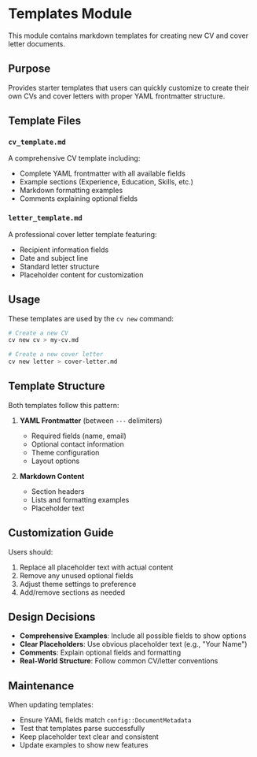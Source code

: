 # Templates Module

This module contains markdown templates for creating new CV and cover letter documents.

## Purpose

Provides starter templates that users can quickly customize to create their own CVs and cover letters with proper YAML frontmatter structure.

## Template Files

### `cv_template.md`
A comprehensive CV template including:
- Complete YAML frontmatter with all available fields
- Example sections (Experience, Education, Skills, etc.)
- Markdown formatting examples
- Comments explaining optional fields

### `letter_template.md`
A professional cover letter template featuring:
- Recipient information fields
- Date and subject line
- Standard letter structure
- Placeholder content for customization

## Usage

These templates are used by the `cv new` command:

```bash
# Create a new CV
cv new cv > my-cv.md

# Create a new cover letter
cv new letter > cover-letter.md
```

## Template Structure

Both templates follow this pattern:

1. **YAML Frontmatter** (between `---` delimiters)
   - Required fields (name, email)
   - Optional contact information
   - Theme configuration
   - Layout options

2. **Markdown Content**
   - Section headers
   - Lists and formatting examples
   - Placeholder text

## Customization Guide

Users should:
1. Replace all placeholder text with actual content
2. Remove any unused optional fields
3. Adjust theme settings to preference
4. Add/remove sections as needed

## Design Decisions

- **Comprehensive Examples**: Include all possible fields to show options
- **Clear Placeholders**: Use obvious placeholder text (e.g., "Your Name")
- **Comments**: Explain optional fields and formatting
- **Real-World Structure**: Follow common CV/letter conventions

## Maintenance

When updating templates:
- Ensure YAML fields match `config::DocumentMetadata`
- Test that templates parse successfully
- Keep placeholder text clear and consistent
- Update examples to show new features
